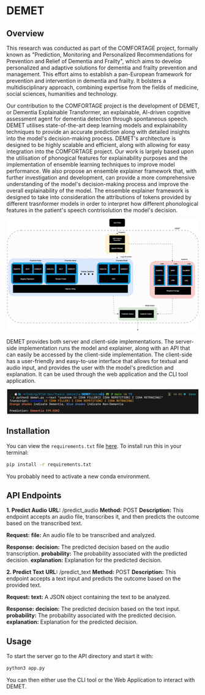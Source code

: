 # DEMET

## Overview

This research was conducted as part of the COMFORTAGE project,
formally known as "Prediction, Monitoring and Personalized Recommendations for Prevention and Relief of Dementia and Frailty",
which aims to develop personalized and adaptive solutions 
for dementia and frailty prevention and management. This effort aims to establish a pan-European framework for prevention 
and intervention in dementia and frailty. It bolsters a multidisciplinary approach, combining expertise from the fields of 
medicine, social sciences, humanities and technology. 

Our contribution to the COMFORTAGE project is the development of DEMET, or Dementia Explainable Transformer, an explainable, AI-driven
cognitive assessment agent for dementia detection through spontaneous speech. DEMET utilises state-of-the-art deep learning models 
and explainability techniques to provide an accurate prediction along with detailed insights into the model's decision-making process.
DEMET's architecture is designed to be highly scalable and efficient, along with allowing for easy integration into the COMFORTAGE project. 
Our work is largely based upon the utilisation of phonogical features for explainability purposes and the implementation of 
ensemble learning techniques to improve model performance. We also propose an ensemble explainer framework that, with further 
investigation and development, can provide a more comprehensive understanding of the model's decision-making process and improve 
the overall explainability of the model. The ensemble explainer framework is designed to take into consideration the attributions of tokens provided 
by different trasnformer models in order to interpret how different phonological features in the patient's speech contrisolution 
the model's decision. 

<p align="center">
    <img src="./assets/demet_full_ensemble.png" width="500" title="DEMET Architecture">
</p>

DEMET provides both server and client-side implementations. The server-side implementation runs the model 
and explainer, along with an API that can easily be accessed by the client-side implementation. The client-side has a user-friendly and easy-to-use
interface that allows for textual and audio input, and provides the user with the model's prediction and explanation. It can be 
used through the web application and the CLI tool application.

<p align="center">
    <img src="./assets/demet_cli_dementia.png" width="500" title="DEMET CLI tool">
</p>

## Installation
You can view the `requirements.txt` file [here](./requirements.txt).
To install run this in your terminal:

```bash
pip install -r requirements.txt
```

You probably need to activate a new conda environment.

## API Endpoints
**1. Predict Audio**
**URL:** /predict_audio
**Method:** POST
**Description:** This endpoint accepts an audio file, transcribes it, and then predicts the outcome based on the transcribed text.

**Request:**
**file:** An audio file to be transcribed and analyzed.

**Response:**
**decision:** The predicted decision based on the audio transcription.
**probability:** The probability associated with the predicted decision.
**explanation:** Explanation for the predicted decision.

**2. Predict Text**
**URL:** /predict_text
**Method:** POST
**Description:** This endpoint accepts a text input and predicts the outcome based on the provided text.

**Request:**
**text:** A JSON object containing the text to be analyzed.

**Response:**
**decision:** The predicted decision based on the text input.
**probability:** The probability associated with the predicted decision.
**explanation:** Explanation for the predicted decision.

## Usage
To start the server go to the API directory and start it with:

```bash
python3 app.py
```

You can then either use the CLI tool or the Web Application to interact with DEMET.


